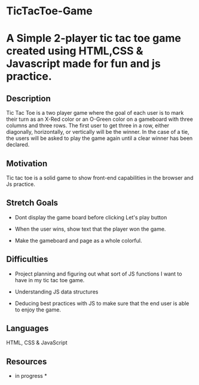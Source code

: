# TicTacToe-Game

# A Simple 2-player tic tac toe game created using HTML,CSS & Javascript made for fun and js practice.

## Description

Tic Tac Toe is a two player game where the goal of each user is to mark their turn as an X-Red color or an O-Green color on a gameboard with three columns and three rows. The first user to get three in a row, either diagonally, horizontally, or vertically will be the winner. In the case of a tie, the users will be asked to play the game again until a clear winner has been declared.

## Motivation

Tic tac toe is a solid game to show front-end capabilities in the browser and Js practice.

## Stretch Goals
- Dont display the game board before clicking Let's play button

- When the user wins, show text that the player won the game.

- Make the gameboard and page as a whole colorful.

## Difficulties

- Project planning and figuring out what sort of JS functions I want to have in my tic tac toe game.

- Understanding JS data structures

- Deducing best practices with JS to make sure that the end user is able to enjoy the game.

## Languages

HTML, CSS & JavaScript

## Resources

* in progress *
